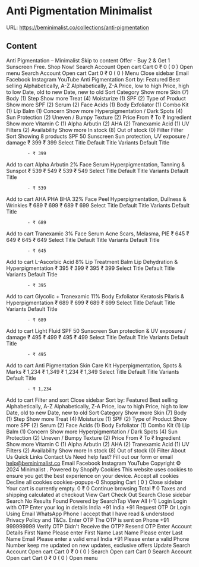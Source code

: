 # Anti Pigmentation  Minimalist

URL: https://beminimalist.co/collections/anti-pigmentation

## Content

Anti Pigmentation – Minimalist
Skip to content
Offer - Buy 2 & Get 1 Sunscreen Free. Shop Now!
Search
Account
Open cart
Cart
0
₹ 0
(
0
)
Open menu
Search
Account
Open cart
Cart
0
₹ 0
(
0
)
Menu
Close sidebar
Email
Facebook
Instagram
YouTube
Anti Pigmentation
Sort by:
Featured
Best selling
Alphabetically, A-Z
Alphabetically, Z-A
Price, low to high
Price, high to low
Date, old to new
Date, new to old
Sort
Category
Show more
Skin (7)
Body (1)
Step
Show more
Treat (4)
Moisturize (1)
SPF (2)
Type of Product
Show more
SPF (2)
Serum (2)
Face Acids (1)
Body Exfoliator (1)
Combo Kit (1)
Lip Balm (1)
Concern
Show more
Hyperpigmentation / Dark Spots (4)
Sun Protection (2)
Uneven / Bumpy Texture (2)
Price
From
₹
To
₹
Ingredient
Show more
Vitamin C (1)
Alpha Arbutin (2)
AHA (2)
Tranexamic Acid (1)
UV Filters (2)
Availability
Show more
In stock (8)
Out of stock (0)
Filter
Filter
Sort
Showing 8 products
SPF 50 Sunscreen
Sun protection, UV exposure / damage
₹ 399
₹ 399
Select Title
Default Title
Variants
Default Title
            
            - ₹ 399
Add to cart
Alpha Arbutin 2% Face Serum
Hyperpigmentation, Tanning & Sunspot
₹ 539
₹ 549
₹ 539
₹ 549
Select Title
Default Title
Variants
Default Title
            
            - ₹ 539
Add to cart
AHA PHA BHA 32% Face Peel
Hyperpigmentation, Dullness & Wrinkles
₹ 689
₹ 699
₹ 689
₹ 699
Select Title
Default Title
Variants
Default Title
            
            - ₹ 689
Add to cart
Tranexamic 3% Face Serum
Acne Scars, Melasma, PIE
₹ 645
₹ 649
₹ 645
₹ 649
Select Title
Default Title
Variants
Default Title
            
            - ₹ 645
Add to cart
L-Ascorbic Acid 8% Lip Treatment Balm
Lip Dehydration & Hyperpigmentation
₹ 395
₹ 399
₹ 395
₹ 399
Select Title
Default Title
Variants
Default Title
            
            - ₹ 395
Add to cart
Glycolic + Tranexamic 11% Body Exfoliator
Keratosis Pilaris & Hyperpigmentation
₹ 689
₹ 699
₹ 689
₹ 699
Select Title
Default Title
Variants
Default Title
            
            - ₹ 689
Add to cart
Light Fluid SPF 50 Sunscreen
Sun protection & UV exposure / damage
₹ 495
₹ 499
₹ 495
₹ 499
Select Title
Default Title
Variants
Default Title
            
            - ₹ 495
Add to cart
Anti Pigmentation Skin Care Kit
Hyperpigmentation, Spots & Marks
₹ 1,234
₹ 1,349
₹ 1,234
₹ 1,349
Select Title
Default Title
Variants
Default Title
            
            - ₹ 1,234
Add to cart
Filter and sort
Close sidebar
Sort by:
Featured
Best selling
Alphabetically, A-Z
Alphabetically, Z-A
Price, low to high
Price, high to low
Date, old to new
Date, new to old
Sort
Category
Show more
Skin (7)
Body (1)
Step
Show more
Treat (4)
Moisturize (1)
SPF (2)
Type of Product
Show more
SPF (2)
Serum (2)
Face Acids (1)
Body Exfoliator (1)
Combo Kit (1)
Lip Balm (1)
Concern
Show more
Hyperpigmentation / Dark Spots (4)
Sun Protection (2)
Uneven / Bumpy Texture (2)
Price
From
₹
To
₹
Ingredient
Show more
Vitamin C (1)
Alpha Arbutin (2)
AHA (2)
Tranexamic Acid (1)
UV Filters (2)
Availability
Show more
In stock (8)
Out of stock (0)
Filter
About Us
Quick Links
Contact Us
Need help fast? Fill out
our form
or email help@beminimalist.co
Email
Facebook
Instagram
YouTube
Copyright © 2024
Minimalist
.
Powered by Shopify
Cookies
This website uses cookies to ensure you get the best experience on your device.
Accept all cookies
Decline all cookies
cookies-popups-0
Shopping Cart
            (
0
)
Close sidebar
Your cart is currently empty.
0
₹ 0
Continue browsing
Total
₹ 0
Taxes and shipping calculated at checkout
View Cart
Check Out
Search
Close sidebar
Search
No Results Found
Powered by SearchTap
View All (-1)
Login
Login with OTP
Enter your log in details
India
+91
India
+91
Request OTP
Or Login Using
Email
WhatsApp
Phone
I accept that I have read & understood
Privacy Policy
and T&Cs.
Enter OTP
The OTP is sent on
Phone
+91 999999999
Verify OTP
Didn't Receive the OTP?
Resend OTP
Enter Account Details
First Name
Please enter First Name
Last Name
Please enter Last Name
Email
Please enter a valid email
India
+91
Please enter a valid Phone Number
keep me updated on new updates, exclusive offers
Update
Search
Account
Open cart
Cart
0
₹ 0
(
0
)
Search
Open cart
Cart
0
Search
Account
Open cart
Cart
0
₹ 0
(
0
)
Open menu